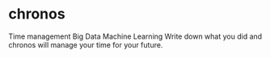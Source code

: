 # chronos
Time management
Big Data
Machine Learning 
Write down what you did and chronos will manage your time for your future.
